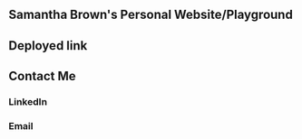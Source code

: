 ## Samantha Brown's Personal Website/Playground

## Deployed link 

## Contact Me

### LinkedIn 
### Email
